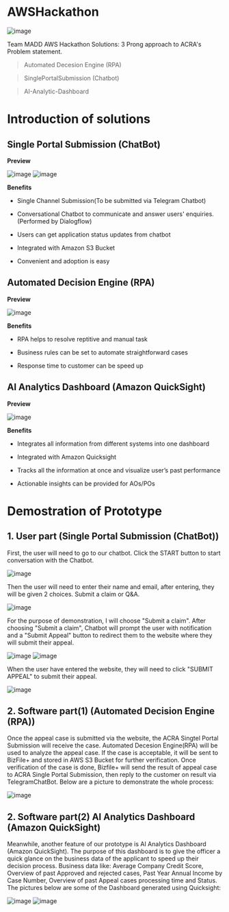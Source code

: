 # AWSHackathon
![image](https://user-images.githubusercontent.com/68961012/88884705-c06d2980-d269-11ea-9623-250678ee2120.png)

Team MADD AWS Hackathon Solutions:
3 Prong approach to ACRA's Problem statement. 

> Automated Decesion Engine (RPA) 

> SinglePortalSubmission (Chatbot)

> AI-Analytic-Dashboard 

# Introduction of solutions
## Single Portal Submission (ChatBot)

**Preview** 

![image](https://user-images.githubusercontent.com/68961012/88885384-024a9f80-d26b-11ea-9375-9ac527b5c120.png)
![image](https://user-images.githubusercontent.com/68961012/88885398-08d91700-d26b-11ea-9e9e-5213310392f5.png)

**Benefits**
 
 - Single Channel Submission(To be submitted via Telegram Chatbot) 
 
 - Conversational Chatbot to communicate and answer users' enquiries. (Performed by Dialogflow)
 
 - Users can get application status updates from chatbot 
 
 - Integrated with Amazon S3 Bucket
 
 - Convenient and adoption is easy 
 
## Automated Decision Engine (RPA)

**Preview**

![image](https://user-images.githubusercontent.com/68961012/88885999-2f4b8200-d26c-11ea-9050-5de619429d4f.png)

**Benefits** 

- RPA helps to resolve reptitive and manual task

- Business rules can be set to automate straightforward cases

- Response time to customer can be speed up 

## AI Analytics Dashboard (Amazon QuickSight)

**Preview** 

![image](https://user-images.githubusercontent.com/68961012/89003627-da267380-d332-11ea-98e5-9aed34730a2b.png)

**Benefits** 

- Integrates all information from different systems into one dashboard

- Integrated with Amazon Quicksight

- Tracks all the information at once and visualize user’s past performance

- Actionable insights can be provided for AOs/POs

# Demostration of Prototype

## 1. User part (Single Portal Submission (ChatBot))

First, the user will need to go to our chatbot. Click the START button to start conversation with the Chatbot. 

![image](https://user-images.githubusercontent.com/68961012/88904378-97f42800-d287-11ea-8a1b-e41373129059.png)

Then the user will need to enter their name and email, after entering, they will be given 2 choices. Submit a claim or Q&A.

![image](https://user-images.githubusercontent.com/68961012/88904874-37b1b600-d288-11ea-93bd-9bc0bac3acb3.png)

For the purpose of demonstration, I will choose "Submit a claim". After choosing "Submit a claim", Chatbot will prompt the user with notification and a "Submit Appeal" button to redirect them to the website where they will submit their appeal. 

![image](https://user-images.githubusercontent.com/68961012/88905612-084f7900-d289-11ea-91f9-faf3f7220b79.png)
![image](https://user-images.githubusercontent.com/68961012/88905946-7300b480-d289-11ea-8ee6-c3083058520c.png)

When the user have entered the website, they will need to click "SUBMIT APPEAL" to submit their appeal. 

![image](https://user-images.githubusercontent.com/68961012/88906275-d559b500-d289-11ea-93c8-7db3acc34602.png)

## 2. Software part(1) (Automated Decision Engine (RPA))

Once the appeal case is submitted via the website, the ACRA Singtel Portal Submission will receive the case. Automated Decesion Engine(RPA) will be used to analyze the appeal case. If the case is acceptable, it will be sent to BizFile+ and stored in AWS S3 Bucket for further verification. Once verification of the case is done, Bizfile+ will send the result of appeal case to ACRA Single Portal Submission, then reply to the customer on result via TelegramChatBot. 
Below are a picture to demonstrate the whole process:

![image](https://user-images.githubusercontent.com/68961012/88919510-c977ee00-d29d-11ea-8cae-d2a7ff397156.png)

## 2. Software part(2)  AI Analytics Dashboard (Amazon QuickSight)

Meanwhile, another feature of our prototype is AI Analytics Dashboard (Amazon QuickSight). The purpose of this dashboard is to give the officer a quick glance on the business data of the applicant to speed up their decision process. Business data like: Average Company Credit Score, Overview of past Approved and rejected cases, Past Year Annual Income  by Case Number, Overview of past Appeal cases processing time and Status. The pictures below are some of the Dashboard generated using Quicksight:

![image](https://user-images.githubusercontent.com/68961012/89003988-bdd70680-d333-11ea-8a4c-4ba3628a8a82.png)
![image](https://user-images.githubusercontent.com/68961012/89003996-c16a8d80-d333-11ea-83dc-562f0b36be9a.png)
